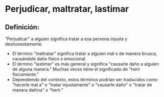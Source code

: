 # Perjudicar, maltratar, lastimar

## Definición: 

"Perjudicar" a alguien significa tratar a esa persona injusta y deshonestamente.

* El término "maltratar" significa tratar a alguien mal o de manera brusca, causándole daño físico o emocional.
* El término "lastimar" es más general y significa "causarle daño a alguien de alguna manera."  Muchas veces tiene el significado de "herir físicamente."
* Dependiendo del contexto, estos términos podrían ser traducidos como "hacerle mal a" o "tratar injustamente" o "causarle daño" o "tratar de manera dañina" o "herir."


